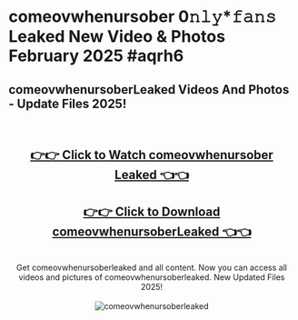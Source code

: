 # comeovwhenursober 0𝚗𝚕𝚢*𝚏𝚊𝚗𝚜 Leaked New Video & Photos February 2025 #aqrh6

<h2>comeovwhenursoberLeaked Videos And Photos - Update Files 2025!</h2>
<br>
<div align="center">
<h2><a href="https://mediaupload.pro?title=comeovwhenursober&ref=11F" rel="nofollow">👉👉 Click to Watch comeovwhenursober Leaked 👈👈</a></h2>
<h2><a href="https://mediaupload.pro?title=comeovwhenursober&ref=11F" rel="nofollow">👉👉 Click to Download comeovwhenursoberLeaked 👈👈</a></h2>
<br>
Get comeovwhenursoberleaked and all content. Now you can access all videos and pictures of comeovwhenursoberleaked. New Updated Files 2025!
<br>
<br>
<a href="https://mediaupload.pro?title=comeovwhenursober&ref=11F" rel="nofollow" data-target="animated-image.originalLink"><img src="https://i.ibb.co/Gkj2r4b/banner.png" alt="comeovwhenursoberleaked" style="max-width: 100%; display: inline-block;" data-target="animated-image.originalImage"></a>
</div>
<br>

